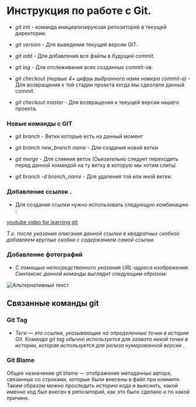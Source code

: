 # Инструкция по работе с Git.

* *git init* - команда инициализируюзая репозиторий в текущей директории.

* *git version* - Для выведения текущей версии GIT.

* *git add*  - Для добавления все файлы в будущий commit.

* *git log* - Для отслеживания всех созданных commit-oв.

* *git checkout (первые 4+ цифры выбранного нами номера commit-a)* - Для возвращения к той стадии проекта когда мы сдеолали данный commit.
* *git checkout master* - Для возвращения к текущей версии нашего проекта.

### Новые команды с GIT

* *git branch* - Ветки которые есть на данный момент

* *git branch new_branch name* - Для создания новой ветки

* *git merge* - Для слияния веток
(Оьязательно следует переходить перед данной командой на ту ветку в которую мы хотим слить)


* *git branch -d branch_name* - Для удаления той или иной ветки.

### Добавление ссылок .

* Для создания ссылки нужно использовать следующую комбинацию :

[youtube video for learning git](https://www.youtube.com/watch?v=zZBiln_2FhM)

*Т.е. после указания описания данной ссылки в квадратных скобках добавляем круглые скобки с содержанием самой ссылки*

### Добавление фотографий

* *С помощью непосредственного указания URL-адреса изображения. Синтаксис данной команды выглядит следующим образом:*

![Альтернативный текст](git_logo.webp)


## Связанные команды git

###  Git Tag
 * *Теги — это ссылки, указывающие на определенные точки в истории Git. Команда git tag обычно используется для захвата некой точки в истории, которая используется для релиза нумерованной версии .* 

  ### Git Blame
Общее назначение git blame — отображение метаданных автора, связанных со строками, которые были внесены в файл при коммите. Таким образом можно проследить историю кода и выяснить, какой именно код был внесен в репозиторий, как это было сделано и по какой причине.